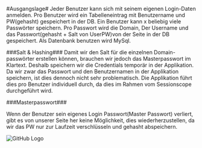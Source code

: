 #Ausgangslage#
Jeder Benutzer kann sich mit seinem eigenen Login-Daten anmelden.
Pro Benutzer wird ein Tabelleneintrag mit Benutzername und PW(gehasht) gespeichert in der DB.
Ein Benutzer kann x beliebig viele Passwörter speichern.
Pro Passwort wird die Domain, Der Username und das Passwort(gehasht + Salt von UserPW)von der Seite in der DB gespeichert.
Als Datenbank benutzen wird MySql.

###Salt & Hashing###
Damit wir den Salt für die einzelnen Domain-passwörter erstellen können, brauchen wir jedoch das Masterpasswort im Klartext. Deshalb speichern wir die Credentials temporär in der Applikation.
Da wir zwar das Passwort und den Benutzernamen in der Applikation speichern, ist dies dennoch nicht sehr problematisch.
Die Applikation führt dies pro Benutzer individuell durch, da dies im Rahmen vom Sessionscope durchgeführt wird.

###Masterpasswort###

Wenn der Benutzer sein eigenes Login Passwort(Master Passwort) verliert, gibt es von unserer Seite her keine Möglichkeit, dies wiederherzustellen,
da wir das PW nur zur Laufzeit verschlüsseln und gehasht abspeichern.


![GitHub Logo](https://media.discordapp.net/attachments/511620593859428353/709327315552960523/QuickPlanning.PNG)